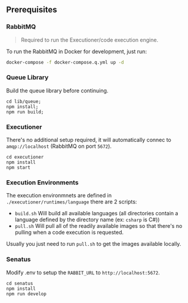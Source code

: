 ## Prerequisites

### RabbitMQ


> Required to run the Executioner/code execution engine.

To run the RabbitMQ in Docker for development, just run:

```bash
docker-compose -f docker-compose.q.yml up -d
```

### Queue Library

Build the queue library before continuing.

```
cd lib/queue;
npm install;
npm run build;
```

### Executioner

There's no additional setup required, it will automatically connec to `amqp://localhost` (RabbitMQ on port `5672`).

```
cd executioner
npm install
npm start
```


### Execution Environments

The execution environmnets are defined in `./executioner/runtimes/language` there are 2 scripts:

- `build.sh` Will build all available languages (all directories contain a language defined by the directory name (ex: `csharp` is C#))
- `pull.sh` Will pull all of the readily available images so that there's no pulling when a code execution is requested.

Usually you just need to run `pull.sh` to get the images available locally.

### Senatus
Modify .env to setup the `RABBIT_URL` to `http://localhost:5672`.

```
cd senatus
npm install
npm run develop
```